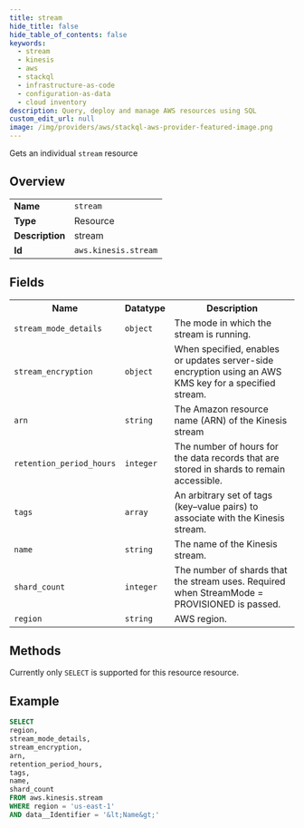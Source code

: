 ```yaml
---
title: stream
hide_title: false
hide_table_of_contents: false
keywords:
  - stream
  - kinesis
  - aws
  - stackql
  - infrastructure-as-code
  - configuration-as-data
  - cloud inventory
description: Query, deploy and manage AWS resources using SQL
custom_edit_url: null
image: /img/providers/aws/stackql-aws-provider-featured-image.png
---
```

Gets an individual <code>stream</code> resource

## Overview
<table><tbody>
<tr><td><b>Name</b></td><td><code>stream</code></td></tr>
<tr><td><b>Type</b></td><td>Resource</td></tr>
<tr><td><b>Description</b></td><td>stream</td></tr>
<tr><td><b>Id</b></td><td><code>aws.kinesis.stream</code></td></tr>
</tbody></table>

## Fields
<table><tbody>
<tr><th>Name</th><th>Datatype</th><th>Description</th></tr>
<tr><td><code>stream_mode_details</code></td><td><code>object</code></td><td>The mode in which the stream is running.</td></tr>
<tr><td><code>stream_encryption</code></td><td><code>object</code></td><td>When specified, enables or updates server-side encryption using an AWS KMS key for a specified stream.</td></tr>
<tr><td><code>arn</code></td><td><code>string</code></td><td>The Amazon resource name (ARN) of the Kinesis stream</td></tr>
<tr><td><code>retention_period_hours</code></td><td><code>integer</code></td><td>The number of hours for the data records that are stored in shards to remain accessible.</td></tr>
<tr><td><code>tags</code></td><td><code>array</code></td><td>An arbitrary set of tags (key–value pairs) to associate with the Kinesis stream.</td></tr>
<tr><td><code>name</code></td><td><code>string</code></td><td>The name of the Kinesis stream.</td></tr>
<tr><td><code>shard_count</code></td><td><code>integer</code></td><td>The number of shards that the stream uses. Required when StreamMode = PROVISIONED is passed.</td></tr>
<tr><td><code>region</code></td><td><code>string</code></td><td>AWS region.</td></tr>

</tbody></table>

## Methods
Currently only <code>SELECT</code> is supported for this resource resource.

## Example
```sql
SELECT
region,
stream_mode_details,
stream_encryption,
arn,
retention_period_hours,
tags,
name,
shard_count
FROM aws.kinesis.stream
WHERE region = 'us-east-1'
AND data__Identifier = '&lt;Name&gt;'
```
